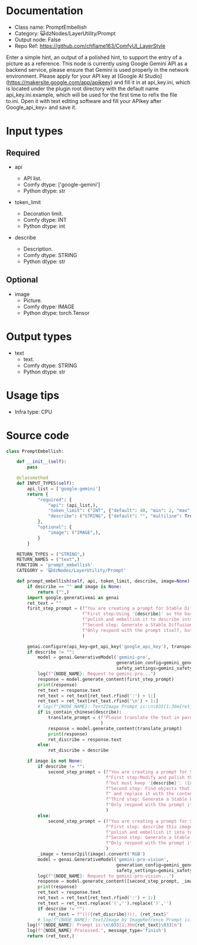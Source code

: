 # Documentation
- Class name: PromptEmbellish
- Category: 😺dzNodes/LayerUtility/Prompt
- Output node: False
- Repo Ref: https://github.com/chflame163/ComfyUI_LayerStyle

Enter a simple hint, an output of a polished hint, to support the entry of a picture as a reference. This node is currently using Google Gemini API as a backend service, please ensure that Gemini is used properly in the network environment. Please apply for your API key at [Google AI Studio] (https://makersite.google.com/app/apikeey) and fill it in at api_key.ini, which is located under the plugin root directory with the default name api_key.ini.example, which will be used for the first time to refix the file to.ini. Open it with text editing software and fill your APIkey after Google_api_key= and save it.

# Input types

## Required

- api
    - API list.
    - Comfy dtype: ['google-gemini']
    - Python dtype: str

- token_limit
    - Decoration limit.
    - Comfy dtype: INT
    - Python dtype: int

- describe
    - Description.
    - Comfy dtype: STRING
    - Python dtype: str

## Optional

- image
    - Picture.
    - Comfy dtype: IMAGE
    - Python dtype: torch.Tensor

# Output types

- text
    - text.
    - Comfy dtype: STRING
    - Python dtype: str

# Usage tips
- Infra type: CPU

# Source code
```python
class PromptEmbellish:

    def __init__(self):
        pass

    @classmethod
    def INPUT_TYPES(self):
        api_list = ['google-gemini']
        return {
            "required": {
                "api": (api_list,),
                "token_limit": ("INT", {"default": 40, "min": 2, "max": 1024, "step": 1}),
                "describe": ("STRING", {"default": "", "multiline": True}),
            },
            "optional": {
                "image": ("IMAGE",),
            }
        }

    RETURN_TYPES = ("STRING",)
    RETURN_NAMES = ("text",)
    FUNCTION = 'prompt_embellish'
    CATEGORY = '😺dzNodes/LayerUtility/Prompt'

    def prompt_embellish(self, api, token_limit, describe, image=None):
        if describe == "" and image is None:
            return ("",)
        import google.generativeai as genai
        ret_text = ""
        first_step_prompt = (f"You are creating a prompt for Stable Diffusion to generate an image. "
                             f"First step:Using '{describe}' as the basic content, "
                             f"polish and embellish it to describe into text, keep it on {token_limit} tokens."
                             f"Second step: Generate a Stable Diffusion text prompt for based on first step in at least {token_limit} words."
                             f"Only respond with the prompt itself, but embellish it."
                             )

        genai.configure(api_key=get_api_key('google_api_key'), transport='rest')
        if describe != "":
            model = genai.GenerativeModel('gemini-pro',
                                          generation_config=gemini_generate_config,
                                          safety_settings=gemini_safety_settings)
            log(f"{NODE_NAME}: Request to gemini-pro...")
            response = model.generate_content(first_step_prompt)
            print(response)
            ret_text = response.text
            ret_text = ret_text[ret_text.rfind(':') + 1:]
            ret_text = ret_text[ret_text.rfind('\n') + 1:]
            # log(f"{NODE_NAME}: Text2Image Prompt is:\n\033[1;36m{ret_text}\033[m")
            if is_contain_chinese(describe):
                translate_prompt = (f"Please translate the text in parentheses into English:({describe})"
                                    )
                response = model.generate_content(translate_prompt)
                print(response)
                ret_discribe = response.text
            else:
                ret_discribe = describe

        if image is not None:
            if describe != "":
                second_step_prompt = (f"You are creating a prompt for Stable Diffusion to generate an image. "
                                      f"First step:Modify and polish the content in parentheses to match this photo,"
                                      f"but must keep '{describe}': ({ret_text}) "
                                      f"Second step: Find objects that is similar in parentheses from the content of the first step"
                                      f" and replace it with the content in parentheses: ({describe})"
                                      f"Third step: Generate a Stable Diffusion text prompt for based on second step in at least {token_limit} words."
                                      f"Only respond with the prompt itself, but embellish it."
                                      )
            else:
                second_step_prompt = (f"You are creating a prompt for Stable Diffusion to generate an image. "
                                      f"First step: describe this image, "
                                      f"polish and embellish it into text, discrete it in {token_limit} tokens."
                                      f"Second step: Generate a Stable Diffusion text prompt for based on first step in at least {token_limit} words."
                                      f"Only respond with the prompt itself, but embellish it."
                                      )
            _image = tensor2pil(image).convert('RGB')
            model = genai.GenerativeModel('gemini-pro-vision',
                                          generation_config=gemini_generate_config,
                                          safety_settings=gemini_safety_settings)
            log(f"{NODE_NAME}: Request to gemini-pro-vision...")
            response = model.generate_content([second_step_prompt, _image])
            print(response)
            ret_text = response.text
            ret_text = ret_text[ret_text.rfind(':') + 1:]
            ret_text = ret_text.replace('(','').replace(')','')
            if describe != "":
                ret_text = f"((({ret_discribe}))), {ret_text}"
            # log(f"{NODE_NAME}: Text2Image by ImageRefrence Prompt is:\n\033[1;36m{ret_text}\033[m")
        log(f"{NODE_NAME}: Prompt is:\n\033[1;36m{ret_text}\033[m")
        log(f"{NODE_NAME} Processed.", message_type='finish')
        return (ret_text,)
```